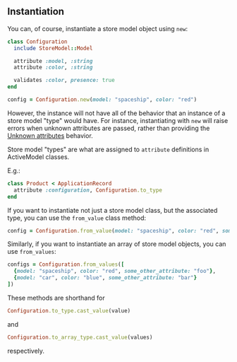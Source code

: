 ## Instantiation

You can, of course, instantiate a store model object using `new`:
```ruby
class Configuration
  include StoreModel::Model

  attribute :model, :string
  attribute :color, :string

  validates :color, presence: true
end

config = Configuration.new(model: "spaceship", color: "red")
```

However, the instance will not have all of the behavior that an instance of a store model
"type" would have. For instance, instantiating with `new` will raise errors when unknown
attributes are passed, rather than providing the [Unknown attributes](./unknown_attributes.md) behavior.

Store model "types" are what are assigned to `attribute` definitions in ActiveModel classes.

E.g.:
```ruby
class Product < ApplicationRecord
  attribute :configuration, Configuration.to_type
end
```

If you want to instantiate not just a store model class, but the associated type, you can use
the `from_value` class method:
```ruby
config = Configuration.from_value(model: "spaceship", color: "red", some_other_attribute: "foo")
```

Similarly, if you want to instantiate an array of store model objects, you can use `from_values`:
```ruby
configs = Configuration.from_values([
  {model: "spaceship", color: "red", some_other_attribute: "foo"},
  {model: "car", color: "blue", some_other_attribute: "bar"}
])
```

These methods are shorthand for
```ruby
Configuration.to_type.cast_value(value)
```
and
```ruby
Configuration.to_array_type.cast_value(values)
```
respectively.
